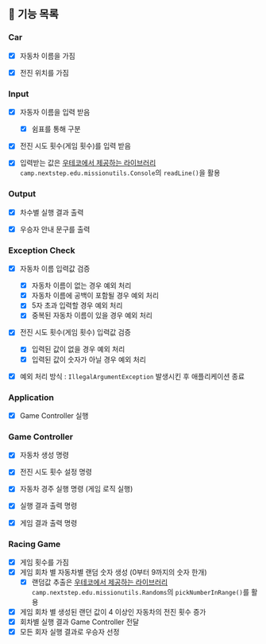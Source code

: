 ## 📌 기능 목록

### Car
- [x] 자동차 이름을 가짐
- [x] 전진 위치를 가짐


### Input
- [x] 자동자 이름을 입력 받음
  - [x] 쉼표를 통해 구분
- [x] 전진 시도 횟수(게임 횟수)를 입력 받음
- [x] 입력받는 값은 [우테코에서 제공하는 라이브러리](https://github.com/woowacourse-projects/mission-utils#mission-utils) `camp.nextstep.edu.missionutils.Console`의 `readLine()`을 활용


### Output
- [x] 차수별 실행 결과 출력
- [x] 우승자 안내 문구를 출력


### Exception Check
- [x] 자동차 이름 입력값 검증
  - [x] 자동차 이름이 없는 경우 예외 처리
  - [x] 자동차 이름에 공백이 포함될 경우 예외 처리
  - [x] 5자 초과 입력할 경우 예외 처리
  - [x] 중복된 자동차 이름이 있을 경우 예외 처리
- [x] 전진 시도 횟수(게임 횟수) 입력값 검증
  - [x] 입력된 값이 없을 경우 예외 처리 
  - [x] 입력된 값이 숫자가 아닐 경우 예외 처리
- [x] 예외 처리 방식 : `IllegalArgumentException` 발생시킨 후 애플리케이션 종료


### Application
- [x] Game Controller 실행


### Game Controller
- [x] 자동차 생성 명령
- [x] 전진 시도 횟수 설정 명령
- [x] 자동차 경주 실행 명령 (게임 로직 실행)
- [x] 실행 결과 출력 명령
- [x] 게임 결과 출력 명령


### Racing Game
- [x] 게임 횟수를 가짐
- [x] 게임 회차 별 자동차별 랜덤 숫자 생성 (0부터 9까지의 숫자 한개)
  - [x] 랜덤값 추출은 [우테코에서 제공하는 라이브러리](https://github.com/woowacourse-projects/mission-utils#mission-utils) `camp.nextstep.edu.missionutils.Randoms`의 `pickNumberInRange()`를 활용
- [x] 게임 회차 별 생성된 랜던 값이 4 이상인 자동차의 전진 횟수 증가
- [x] 회차별 실행 결과 Game Controller 전달
- [x] 모든 회자 실행 결과로 우승자 선정